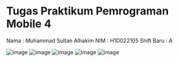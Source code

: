 # Tugas Praktikum Pemrograman Mobile 4
Nama       : Muhammad Sultan Alhakim
NIM        : H1D022105
Shift Baru : A

![image](https://github.com/user-attachments/assets/af38b4b3-d9df-412a-9e60-a5a8e44fd680)
![image](https://github.com/user-attachments/assets/7aac437f-79bb-443a-90ca-09f481f71dcd)
![image](https://github.com/user-attachments/assets/6ba52b0c-02dd-461b-8490-a90f6a654b11)
![image](https://github.com/user-attachments/assets/ede01beb-1eac-4bd0-a72d-c6811fec6dfd)
![image](https://github.com/user-attachments/assets/dd9eac4d-b6cd-4579-978d-1b57145acefe)


